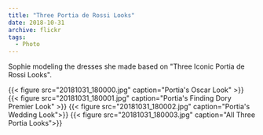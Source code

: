 ```yaml
---
title: "Three Portia de Rossi Looks"
date: 2018-10-31
archive: flickr
tags: 
  - Photo
---
```


Sophie modeling the dresses she made based on \"Three Iconic Portia de Rossi Looks\".

{{< figure src="20181031_180000.jpg" caption="Portia's Oscar Look" >}}
{{< figure src="20181031_180001.jpg" caption="Portia's Finding Dory Premier Look" >}}
{{< figure src="20181031_180002.jpg" caption="Portia's Wedding Look">}}
{{< figure src="20181031_180003.jpg" caption="All Three Portia Looks">}}
